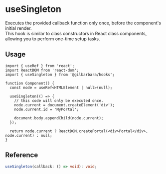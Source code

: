 # useSingleton

Executes the provided callback function only once, before the component's initial render.  
This hook is similar to class constructors in React class components, allowing you to perform one-time setup tasks.

## Usage

```tsx
import { useRef } from 'react';
import ReactDOM from 'react-dom';
import { useSingleton } from '@gilbarbara/hooks';

function Component() {
  const node = useRef<HTMLElement | null>(null);

  useSingleton(() => {
    // this code will only be executed once.
    node.current = document.createElement('div');
    node.current.id = 'MyPortal';

    document.body.appendChild(node.current);
  });

  return node.current ? ReactDOM.createPortal(<div>Portal</div>, node.current) : null;
}
```

## Reference

```typescript
useSingleton(callback: () => void): void;
```
